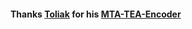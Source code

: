 #### Thanks [Toliak](https://github.com/Toliak) for his [MTA-TEA-Encoder](https://github.com/Toliak/MTA-TEA-Encoder)
